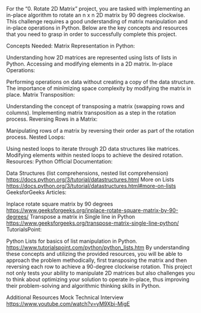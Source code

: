 For the “0. Rotate 2D Matrix” project, you are tasked with implementing an in-place algorithm to rotate an n x n 2D matrix by 90 degrees clockwise. This challenge requires a good understanding of matrix manipulation and in-place operations in Python. Below are the key concepts and resources that you need to grasp in order to successfully complete this project.

Concepts Needed:
Matrix Representation in Python:

Understanding how 2D matrices are represented using lists of lists in Python.
Accessing and modifying elements in a 2D matrix.
In-place Operations:

Performing operations on data without creating a copy of the data structure.
The importance of minimizing space complexity by modifying the matrix in place.
Matrix Transposition:

Understanding the concept of transposing a matrix (swapping rows and columns).
Implementing matrix transposition as a step in the rotation process.
Reversing Rows in a Matrix:

Manipulating rows of a matrix by reversing their order as part of the rotation process.
Nested Loops:

Using nested loops to iterate through 2D data structures like matrices.
Modifying elements within nested loops to achieve the desired rotation.
Resources:
Python Official Documentation:

Data Structures (list comprehensions, nested list comprehension) https://docs.python.org/3/tutorial/datastructures.html
More on Lists https://docs.python.org/3/tutorial/datastructures.html#more-on-lists
GeeksforGeeks Articles:

Inplace rotate square matrix by 90 degrees https://www.geeksforgeeks.org/inplace-rotate-square-matrix-by-90-degrees/
Transpose a matrix in Single line in Python https://www.geeksforgeeks.org/transpose-matrix-single-line-python/
TutorialsPoint:

Python Lists for basics of list manipulation in Python. https://www.tutorialspoint.com/python/python_lists.htm
By understanding these concepts and utilizing the provided resources, you will be able to approach the problem methodically, first transposing the matrix and then reversing each row to achieve a 90-degree clockwise rotation. This project not only tests your ability to manipulate 2D matrices but also challenges you to think about optimizing your solution to operate in-place, thus improving their problem-solving and algorithmic thinking skills in Python.

Additional Resources
Mock Technical Interview https://www.youtube.com/watch?v=yM9Xbi-MigE
